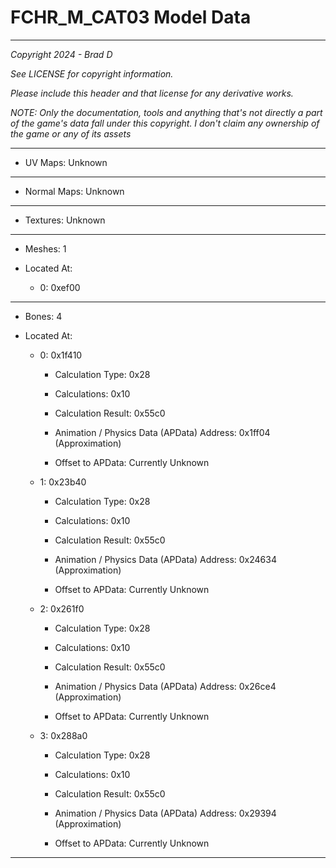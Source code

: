 # FCHR_M_CAT03 Model Data

---

*Copyright 2024 - Brad D*

*See LICENSE for copyright information.*

*Please include this header and that license for any derivative works.*

*NOTE: Only the documentation, tools and anything that's not directly a part of the game's data fall under this copyright. I don't claim any ownership of the game or any of its assets*

---


* UV Maps: Unknown

---

* Normal Maps: Unknown

---

* Textures: Unknown

---

* Meshes: 1

* Located At:

  * 0: 0xef00

---

* Bones: 4

* Located At:

  * 0: 0x1f410

    * Calculation Type: 0x28

    * Calculations: 0x10

    * Calculation Result: 0x55c0

    * Animation / Physics Data (APData) Address: 0x1ff04 (Approximation)

    * Offset to APData: Currently Unknown

  * 1: 0x23b40

    * Calculation Type: 0x28

    * Calculations: 0x10

    * Calculation Result: 0x55c0

    * Animation / Physics Data (APData) Address: 0x24634 (Approximation)

    * Offset to APData: Currently Unknown

  * 2: 0x261f0

    * Calculation Type: 0x28

    * Calculations: 0x10

    * Calculation Result: 0x55c0

    * Animation / Physics Data (APData) Address: 0x26ce4 (Approximation)

    * Offset to APData: Currently Unknown

  * 3: 0x288a0

    * Calculation Type: 0x28

    * Calculations: 0x10

    * Calculation Result: 0x55c0

    * Animation / Physics Data (APData) Address: 0x29394 (Approximation)

    * Offset to APData: Currently Unknown

---

